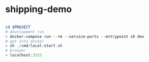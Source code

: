 # shipping-demo

```powershell

cd $PROJECT
# development run
> docker-compose run --rm --service-ports --entrypoint sh dev
# get into docker
> sh ./cmd/local-start.sh
# broswer
> localhost:3333
```
